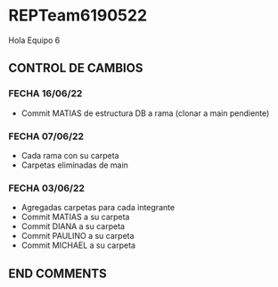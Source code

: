 # REPTeam6190522
Hola Equipo 6
## CONTROL DE CAMBIOS
### FECHA 16/06/22
- Commit MATIAS de estructura DB a rama (clonar a main pendiente)
### FECHA 07/06/22
- Cada rama con su carpeta
- Carpetas eliminadas de main
### FECHA 03/06/22
- Agregadas carpetas para cada integrante
- Commit MATIAS a su carpeta
- Commit DIANA a su carpeta
- Commit PAULINO a su carpeta
- Commit MICHAEL a su carpeta

## END COMMENTS
